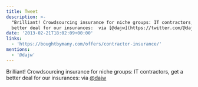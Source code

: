 ```yaml
---
title: Tweet
description: >-
  "Brilliant! Crowdsourcing insurance for niche groups: IT contractors, get a
  better deal for our insurances:  via [@dajw](https://twitter.com/@dajw)"
date: '2013-02-21T18:02:09+00:00'
links:
  - 'https://boughtbymany.com/offers/contractor-insurance/'
mentions:
  - '@dajw'
---
```

Brilliant! Crowdsourcing insurance for niche groups: IT contractors, get a better deal for our insurances:  via [@dajw](https://twitter.com/@dajw)
